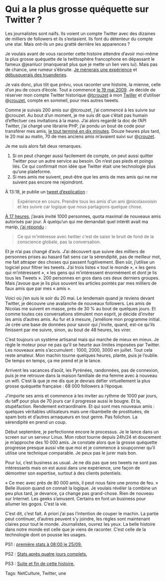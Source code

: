# Qui a la plus grosse quéquette sur Twitter ?

Les journalistes sont naïfs. Ils voient un compte Twitter avec des dizaines de milliers de followers et ils s’extasient. Ils font du détenteur du compte une star. Mais ont-ils un peu gratté derrière les apparences ?

Je voulais avant de vous raconter cette histoire attendre d’avoir moi-même la plus grosse quéquette de la twittosphère francophone en dépassant le fameux @jeanlucr (manquerait plus que je mette un lien vers lui). Mais pas de chance, une rumeur s’ébruite. [Je mènerais une expérience](http://internetetopinion.wordpress.com/2009/09/24/effets-twitter-sur-le-trafic-des-sites/) et [débusquerais des truanderies](http://twitter.com/narvic/status/4154461162).

Je vais donc, plus tôt que prévu, vous raconter une histoire, la mienne, celle d’un jeu de cours d’école. Tout a commencé [le 19 mai 2009](http://twitter.com/crouzet/status/1850191781). Je décide de réserver mon compte Twitter historique @[tcrouzet](http://twitter.com/tcrouzet) à mon [Twiller](/tag/twiller/) et d’utiliser @[crouzet](http://twitter.com/crouzet), compte en sommeil, pour mes autres tweets.

Comme je suivais 200 amis sur @tcrouzet, j’ai commencé à les suivre sur @crouzet. Au bout d’un moment, je me suis dit que c’était pas humain d’effectuer ces invitations à la mano. J’ai alors regardé la doc de l’API Twitter, j’ai chargé une librairie PHP, j’ai pondu un bout de code pour transférer mes amis, [le tout terminé en dix minutes](http://twitter.com/crouzet/status/1851131101). Douze heures plus tard, le 20 mai au matin, 70 de mes anciens amis m’avaient suivi sur @[crouzet](http://twitter.com/crouzet/status/1857310929).

Je me suis alors fait deux remarques.

1. Si on peut changer aussi facilement de compte, on peut aussi quitter Twitter pour un autre service au besoin. On n’est pas pieds et poings liés. Ce qui confirmait mon idée que Twitter était une technologie plus qu’une plateforme.
2. Si mes amis me suivent, peut-être que les amis de mes amis qui ne me suivent pas encore me rejoindront.

À 13:18, je publie un [tweet d’explication](http://twitter.com/crouzet/status/1858166009) :

> Expérience en cours. Prendre tous les amis d'un ami @nicolasvoisin et les suivre car logique que nous partagions quelque chose.

[À 17 heures](http://twitter.com/crouzet/status/1859948247), j’avais invité 1000 personnes, quota maximal de nouveaux amis autorisés par jour. À quelqu’un qui me demandait quel intérêt avait ma manip, [j’ai répondu](http://twitter.com/crouzet/status/1860142470) :

> Ce qui m'intéresse avec twitter c'est de saisir le bruit de fond de la conscience globale, pas la conversation.

Et je n’ai pas changé d’avis. J’ai découvert que suivre des milliers de personnes prises au hasard fait sens car la sérendipité, pas de meilleur mot, me fait attraper des choses qui passent fugitivement. Bien sûr, j’utilise un logiciel pour filtrer les tweets. J’ai trois listes « tout le monde », « les gens qui m’intéressent », « les gens qui m’intéressent énormément et dont je lis tous les Tweets ». 200 personnes en gros dans ces deux derniers groupes. Mais j’avoue que je lis plus souvent les articles pointés par mes milliers de faux amis que par mes « amis ».

Voici où j’en suis le soir du 20 mai. Le lendemain quand je reviens devant Twitter, je découvre une avalanche de nouveaux followers. Les amis de Nicolas me suivent en masse, près de 30 % au bout de quelques jours. Et comme toutes ces conversations stimulent mon esprit, je décide d’inviter les amis d’autres amis. Au fur et à mesure, j’améliore mon programme initial. Je crée une base de données pour savoir qui j’invite, quand, est-ce qu’ils finissent par me suivre, sinon, au bout de 48 heures, les virer.

C’est toujours un système artisanal mais qui marche de mieux en mieux. Je règle le moteur pour ne pas qu’il se heurte aux limites imposées par Twitter. Les nouveaux amis s’accumulent : 1000, 2000, 3000 en juillet. Tout cela reste amateur. Mon machin tourne quelques heures, plante, puis je l’oublie. De temps en temps, ça me prend et je le lance.

Arrivent les vacances d’août, les Pyrénées, randonnées, pas de connexion, puis je me retrouve dans la maison familiale de ma femme avec à nouveau un wifi. C’est là que je me dis que je devrais défier virtuellement la plus grosse quéquette française : 68 000 followers à l’époque.

J’importe ses amis et commence à les inviter au rythme de 1000 par jours, du taff pour plus de 70 jours car il progresse aussi le bougre. Et la, stupéfaction. Rendement extraordinaire. Et qui sont mes nouveaux amis : quelques véritables utilisateurs mais une ribambelle de prostituées, de spam bots et d’autres arnaqueurs en tout genre. Pas folichon. La sérendipité en prend un coup.

Début septembre, je perfectionne encore le processus. Je le lance dans un screen sur un serveur Linux. Mon robot tourne depuis 24h/24 et doucement je m’approche des 10 000 amis. Je constate alors que la grosse quéquette progresse presque aussi vite que moi et je commence à soupçonner qu’il utilise une technique comparable. Je peux pas le jurer mais bon.

Pour lui, c’est business as usual. Je ne dis pas que ses tweets ne sont pas intéressants mais on est aussi dans une expérience, une façon de démontrer son expertise, surtout à des clients potentiels.

« Ce mec avec près de 80 000 amis, il peut nous faire une promo de feu. » Belle illusion quand on connait la logique. Je voulais révéler la combine un peu plus tard, je devance, ça change pas grand-chose. Rien de nouveau sur Internet. Les geeks s’amusent. Certains en font un business pour allumer les gogos. C’est la vie.

C’est dit, c’est fait. A priori j’ai pas l’intention de couper le machin. La partie peut continuer, d’autres peuvent s’y joindre, les règles sont maintenant claires pour tout le monde. Journalistes, ouvrez les yeux. La belle histoire dans notre monde est celle que je viens de raconter. C’est celle de la technologie dont on pousse les usages.

PS1 : [première stats à 08:00 le 25/09.](/2009/09/25/les-mensurations-de-la-quequette-twitter/)

PS2 : [Stats après quatre jours complets.](/2009/09/29/statistiques-dun-buzz/)

PS3 : [Suite et fin de cette histoire.](/2009/09/27/gonflette-sur-twitter-suite-et-fin/)

Tags: NetCulture, Twitter, une